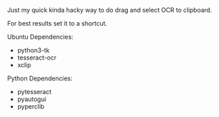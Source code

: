 Just my quick kinda hacky way to do drag and select OCR to clipboard.

For best results set it to a shortcut.

Ubuntu Dependencies:
- python3-tk
- tesseract-ocr
- xclip

Python Dependencies:
- pytesseract
- pyautogui
- pyperclib 
